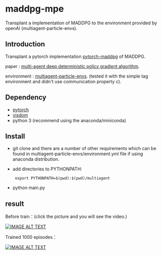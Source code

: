 # maddpg-mpe
Transplant a implementation of MADDPG to the environment provided by openAI (multiagent-particle-envs).

## Introduction

Transplant a pytorch implementation [pytorch-maddpg](https://github.com/xuehy/pytorch-maddpg]) of MADDPG.

paper : [multi-agent deep deterministic policy gradient algorithm](https://arxiv.org/abs/1706.02275).

environment : [multiagent-particle-envs](https://github.com/openai/multiagent-particle-envs). 
(tested it with the simple tag environment and didn't use communication property c).


## Dependency

- [pytorch](https://github.com/pytorch/pytorch)
- [visdom](https://github.com/facebookresearch/visdom)
- python 3 (recommend using the anaconda/miniconda)

## Install

- git clone and there are a number of other requirements which can be found in multiagent-particle-envs/environment.yml file if using anaconda distribution.
- add directories to PYTHONPATH: 
      
       export PYTHONPATH=$(pwd):$(pwd)/multiagent
- python main.py

## result

Before train：(click the picture and you will see the video.)

[![IMAGE ALT TEXT](http://oyf4unfbt.bkt.clouddn.com/runtime.png)](http://v.youku.com/v_show/id_XMzI4MjgyODU2MA==.html?spm=a2h3j.8428770.3416059.1)


Trained 1000 episodes：

[![IMAGE ALT TEXT](http://oyf4unfbt.bkt.clouddn.com/runtime.png)](http://v.youku.com/v_show/id_XMzI4MjgzMDAyNA==.html?spm=a2h3j.8428770.3416059.1)





